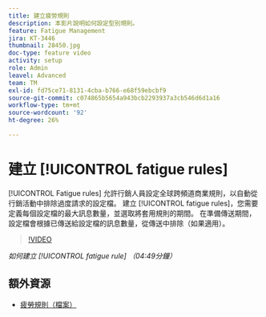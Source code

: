 ```yaml
---
title: 建立疲勞規則
description: 本影片說明如何設定型別規則。
feature: Fatigue Management
jira: KT-3446
thumbnail: 28450.jpg
doc-type: feature video
activity: setup
role: Admin
leavel: Advanced
team: TM
exl-id: fd75ce71-8131-4cba-b766-e68f59ebcbf9
source-git-commit: c074865b5654a943bcb2293937a3cb546d6d1a16
workflow-type: tm+mt
source-wordcount: '92'
ht-degree: 26%

---
```


# 建立 [!UICONTROL fatigue rules]

[!UICONTROL Fatigue rules] 允許行銷人員設定全球跨頻道商業規則，以自動從行銷活動中排除過度請求的設定檔。
建立 [!UICONTROL fatigue rules]，您需要定義每個設定檔的最大訊息數量，並選取將套用規則的期間。 在準備傳送期間，設定檔會根據已傳送給設定檔的訊息數量，從傳送中排除（如果適用）。

>[!VIDEO](https://video.tv.adobe.com/v/28450?quality=12&learn=on)

*如何建立 [!UICONTROL fatigue rule] （04:49分鐘）*

## 額外資源

* [疲勞規則（檔案）](https://experienceleague.adobe.com/docs/campaign-standard/using/testing-and-sending/working-with-typology-rules/fatigue-rules.html)
